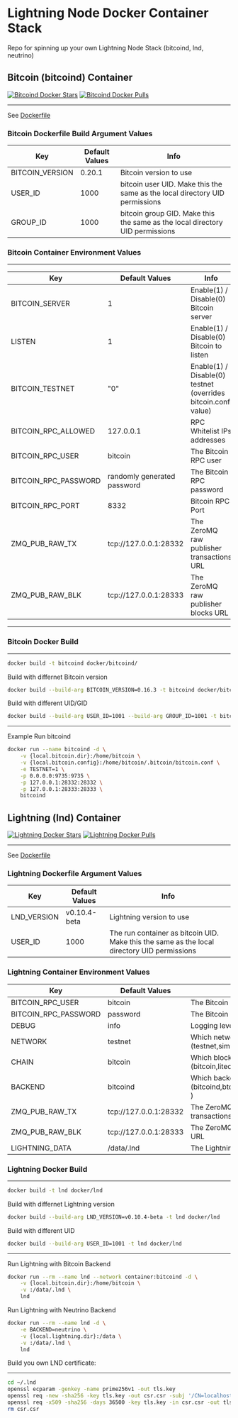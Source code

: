 # Lightning Node Docker Container Stack

Repo for spinning up your own Lightning Node Stack (bitcoind, lnd, neutrino)

## Bitcoin (bitcoind) Container

<!-- [![Build Status](https://travis-ci.org/jrosco/lightning-node.svg?branch=master)](https://travis-ci.org/jr0sco/lightning-node/)
[![ImageLayers](https://images.microbadger.com/badges/image/jr0sco/bitcoind.svg)](https://microbadger.com/#/images/jr0sco/bitcoind) -->
[![Bitcoind Docker Stars](https://img.shields.io/docker/stars/jr0sco/bitcoind.svg)](https://hub.docker.com/r/jr0sco/bitcoind/)
[![Bitcoind Docker Pulls](https://img.shields.io/docker/pulls/jr0sco/bitcoind.svg)](https://hub.docker.com/r/jr0sco/bitcoind/)

---
See [Dockerfile](./docker/bitcoind/Dockerfile)

### Bitcoin Dockerfile Build Argument Values

|Key|Default Values|Info|
|---|---|---|
|BITCOIN_VERSION|0.20.1|Bitcoin version to use|
|USER_ID|1000|bitcoin user UID. Make this the same as the local directory UID permissions |
|GROUP_ID|1000|bitcoin group GID. Make this the same as the local directory UID permissions |

### Bitcoin Container Environment Values

---

|Key|Default Values|Info|
|---|---|---|
|BITCOIN_SERVER|1|Enable(1) / Disable(0) Bitcoin server|
|LISTEN|1|Enable(1) / Disable(0) Bitcoin to listen|
|BITCOIN_TESTNET|"0"|Enable(1) / Disable(0) testnet (overrides bitcoin.conf value)|
|BITCOIN_RPC_ALLOWED|127.0.0.1|RPC Whitelist IPs addresses|
|BITCOIN_RPC_USER|bitcoin|The Bitcoin RPC user|
|BITCOIN_RPC_PASSWORD|randomly generated password|The Bitcoin RPC password|
|BITCOIN_RPC_PORT|8332|Bitcoin RPC Port |
|ZMQ_PUB_RAW_TX|tcp://127.0.0.1:28332|The ZeroMQ raw publisher transactions URL|
|ZMQ_PUB_RAW_BLK|tcp://127.0.0.1:28333|The ZeroMQ raw publisher blocks URL|
---

### Bitcoin Docker Build

---

```bash
docker build -t bitcoind docker/bitcoind/
```

Build with differnet Bitcoin version

```bash
docker build --build-arg BITCOIN_VERSION=0.16.3 -t bitcoind docker/bitcoind/
```

Build with different UID/GID

```bash
docker build --build-arg USER_ID=1001 --build-arg GROUP_ID=1001 -t bitcoind  docker/bitcoind/
```

---
Example Run bitcoind

```bash
docker run --name bitcoind -d \
    -v {local.bitcoin.dir}:/home/bitcoin \
    -v {local.bitcoin.config}:/home/bitcoin/.bitcoin/bitcoin.conf \
    -e TESTNET=1 \
    -p 0.0.0.0:9735:9735 \
    -p 127.0.0.1:28332:28332 \
    -p 127.0.0.1:28333:28333 \
    bitcoind
```

## Lightning (lnd) Container

<!-- [![Build Status](https://travis-ci.org/jrosco/lightning-node.svg?branch=master)](https://travis-ci.org/jr0sco/lightning-node/)
[![ImageLayers](https://images.microbadger.com/badges/image/jr0sco/bitcoind.svg)](https://microbadger.com/#/images/jr0sco/bitcoind) -->
[![Lightning Docker Stars](https://img.shields.io/docker/stars/jr0sco/lnd.svg)](https://hub.docker.com/r/jr0sco/lnd/)
[![Lightning Docker Pulls](https://img.shields.io/docker/pulls/jr0sco/lnd.svg)](https://hub.docker.com/r/jr0sco/lnd/)

---
See [Dockerfile](./docker/lnd/Dockerfile)

### Lightning Dockerfile Argument Values

|Key|Default Values|Info|
|---|---|---|
|LND_VERSION|v0.10.4-beta|Lightning version to use|
|USER_ID|1000|The run container as bitcoin UID. Make this the same as the local directory UID permissions|

### Lightning Container Environment Values

|Key|Default Values|Info|
|---|---|---|
|BITCOIN_RPC_USER|bitcoin|The Bitcoin RPC user|
|BITCOIN_RPC_PASSWORD|password |The Bitcoin RPC password|
|DEBUG|info|Logging level|
|NETWORK|testnet|Which network to use (testnet,simnet,mainnet)|
|CHAIN|bitcoin|Which blockchain to use (bitcoin,litecoin)|
|BACKEND|bitcoind|Which backend to use (bitcoind,btcd,litecoind,ltcd,neutrino )|
|ZMQ_PUB_RAW_TX|tcp://127.0.0.1:28332|The ZeroMQ raw publisher transactions URL|
|ZMQ_PUB_RAW_BLK|tcp://127.0.0.1:28333|The ZeroMQ raw publisher blocks URL|
|LIGHTNING_DATA|/data/.lnd|The Lightning .lnd directory location|

### Lightning Docker Build

---

```bash
docker build -t lnd docker/lnd
```

Build with differnet Lightning version

```bash
docker build --build-arg LND_VERSION=v0.10.4-beta -t lnd docker/lnd
```

Build with different UID

```bash
docker build --build-arg USER_ID=1001 -t lnd docker/lnd
```

---
Run Lightning with Bitcoin Backend

```bash
docker run --rm --name lnd --network container:bitcoind -d \
    -v {local.bitcoin.dir}:/home/bitcoin \
    -v :/data/.lnd \
    lnd
```

Run Lightning with Neutrino Backend

```bash
docker run --rm --name lnd -d \
    -e BACKEND=neutrino \
    -v {local.lightning.dir}:/data \
    -v :/data/.lnd \
    lnd
```

Build you own LND certificate:

---

```bash
cd ~/.lnd
openssl ecparam -genkey -name prime256v1 -out tls.key
openssl req -new -sha256 -key tls.key -out csr.csr -subj '/CN=localhost/O=lnd'
openssl req -x509 -sha256 -days 36500 -key tls.key -in csr.csr -out tls.cert
rm csr.csr
```
